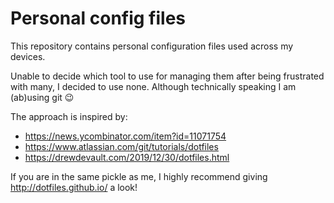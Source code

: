 # Personal config files

This repository contains personal configuration files used across my devices.

Unable to decide which tool to use for managing them after being frustrated with many, I decided to use none. Although technically speaking I am (ab)using git 😉

The approach is inspired by:
- https://news.ycombinator.com/item?id=11071754
- https://www.atlassian.com/git/tutorials/dotfiles
- https://drewdevault.com/2019/12/30/dotfiles.html

If you are in the same pickle as me, I highly recommend giving http://dotfiles.github.io/ a look!
